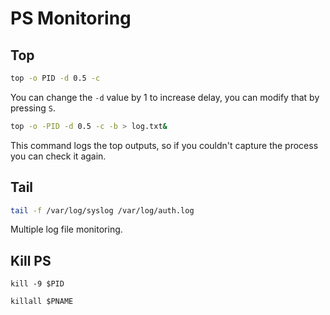# PS Monitoring
## Top
```bash
top -o PID -d 0.5 -c
```
You can change the `-d` value by 1 to increase delay, you can modify that by pressing `S`.

```bash
top -o -PID -d 0.5 -c -b > log.txt&
```
This command logs the top outputs, so if you couldn't capture the process you can check it again.

## Tail
```bash
tail -f /var/log/syslog /var/log/auth.log
```
Multiple log file monitoring.

## Kill PS
```
kill -9 $PID
```
```
killall $PNAME
```
